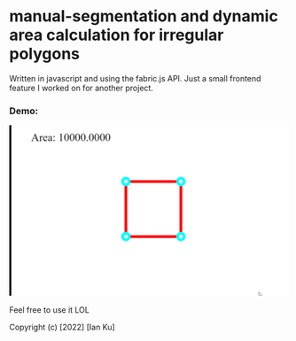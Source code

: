 # manual-segmentation and dynamic area calculation for irregular polygons
Written in javascript and using the fabric.js API.
Just a small frontend feature I worked on for another project.

### Demo:
![](https://github.com/iankuys/manual-seg/blob/master/manual%20segmentation%20with%20dynamic%20area%20calc.gif)

Feel free to use it LOL

Copyright (c) [2022] [Ian Ku]

